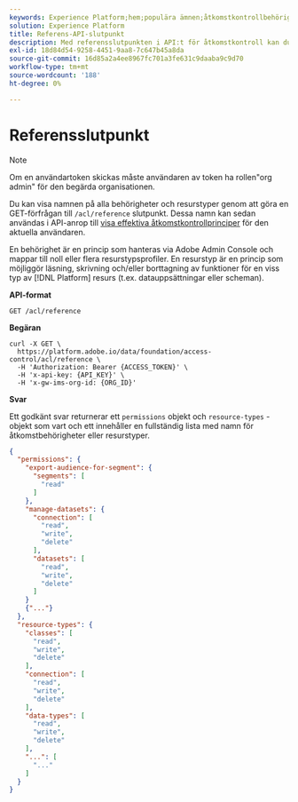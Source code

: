 ```yaml
---
keywords: Experience Platform;hem;populära ämnen;åtkomstkontrollbehörigheter;åtkomstkontrollsresurstyper;åtkomstkontrolls-API
solution: Experience Platform
title: Referens-API-slutpunkt
description: Med referensslutpunkten i API:t för åtkomstkontroll kan du visa namnen på tillgängliga behörigheter och resurstyper, som sedan kan användas för att visa effektiva åtkomstkontrollprinciper för den aktuella användaren.
exl-id: 18d84d54-9258-4451-9aa8-7c647b45a8da
source-git-commit: 16d85a2a4ee8967fc701a3fe631c9daaba9c9d70
workflow-type: tm+mt
source-wordcount: '188'
ht-degree: 0%

---
```


# Referensslutpunkt

>[!NOTE]
>
>Om en användartoken skickas måste användaren av token ha rollen&quot;org admin&quot; för den begärda organisationen.

Du kan visa namnen på alla behörigheter och resurstyper genom att göra en GET-förfrågan till `/acl/reference` slutpunkt. Dessa namn kan sedan användas i API-anrop till [visa effektiva åtkomstkontrollprinciper](./effective-policies.md) för den aktuella användaren.

En behörighet är en princip som hanteras via Adobe Admin Console och mappar till noll eller flera resurstypsprofiler. En resurstyp är en princip som möjliggör läsning, skrivning och/eller borttagning av funktioner för en viss typ av [!DNL Platform] resurs (t.ex. datauppsättningar eller scheman).

**API-format**

```http
GET /acl/reference
```

**Begäran**

```shell
curl -X GET \
  https://platform.adobe.io/data/foundation/access-control/acl/reference \
  -H 'Authorization: Bearer {ACCESS_TOKEN}' \
  -H 'x-api-key: {API_KEY}' \
  -H 'x-gw-ims-org-id: {ORG_ID}'
```

**Svar**

Ett godkänt svar returnerar ett `permissions` objekt och `resource-types` -objekt som vart och ett innehåller en fullständig lista med namn för åtkomstbehörigheter eller resurstyper.

```json
{
  "permissions": {
    "export-audience-for-segment": {
      "segments": [
        "read"
      ]
    },
    "manage-datasets": {
      "connection": [
        "read",
        "write",
        "delete"
      ],
      "datasets": [
        "read",
        "write",
        "delete"
      ]
    }
    {"..."}
  },
  "resource-types": {
    "classes": [
      "read",
      "write",
      "delete"
    ],
    "connection": [
      "read",
      "write",
      "delete"
    ],
    "data-types": [
      "read",
      "write",
      "delete"
    ],
    "...": [
      "..."
    ]
  }
}
```
